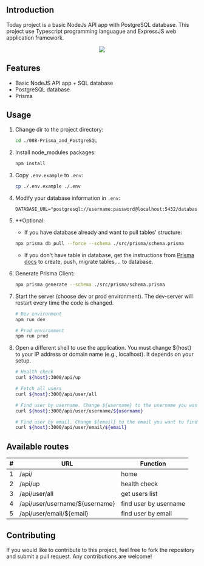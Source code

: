 ## Introduction

Today project is a basic NodeJs API app with PostgreSQL database. This project use Typescript programming languague and ExpressJS web application framework.

<p align="center">
  <a href="https://skillicons.dev">
    <img src="https://skillicons.dev/icons?i=nodejs,express,typescript,postgresql,prisma&perline=10"/>
  </a>
</p>

## Features

- Basic NodeJS API app + SQL database
- PostgreSQL database
- Prisma

## Usage

1.  Change dir to the project directory:

    ```bash
    cd ./008-Prisma_and_PostgreSQL
    ```

2.  Install node_modules packages:

    ```bash
    npm install
    ```

3.  Copy `.env.example` to `.env`:

    ```bash
    cp ./.env.example ./.env
    ```

4.  Modify your database information in `.env`:

    ```properties
    DATABASE_URL="postgresql://username:password@localhost:5432/database"
    ```

5.  \*\*Optional:

    - If you have database already and want to pull tables' structure:

    ```bash
    npx prisma db pull --force --schema ./src/prisma/schema.prisma
    ```

    - If you don't have table in database, get the instructions from [Prisma docs](https://www.prisma.io/docs/) to create, push, migrate tables,... to database.

6.  Generate Prisma Client:

    ```bash
    npx prisma generate --schema ./src/prisma/schema.prisma
    ```

7.  Start the server (choose dev or prod environment). The dev-server will restart every time the code is changed.

    ```bash
    # Dev environment
    npm run dev

    # Prod environment
    npm run prod
    ```

8.  Open a different shell to use the application. You must change ${host} to your IP address or domain name (e.g., localhost). It depends on your setup.

    ```bash
    # Health check
    curl ${host}:3000/api/up

    # Fetch all users
    curl ${host}:3000/api/user/all

    # Find user by username. Change ${username} to the username you want to find.
    curl ${host}:3000/api/user/username/${username}

    # Find user by email. Change ${email} to the email you want to find.
    curl ${host}:3000/api/user/email/${email}
    ```

## Available routes

<div align="center">
  <table>
    <thead>
      <tr>
        <th>#</th>
        <th>URL</th>
        <th>Function</th>
      </tr>
    </thead>
    <tbody>
      <tr>
        <td>1</td>
        <td>/api/</td>
        <td>home</td>
      </tr>
      <tr>
        <td>2</td>
        <td>/api/up</td>
        <td>health check</td>
      </tr>
      <tr>
        <td>3</td>
        <td>/api/user/all</td>
        <td>get users list</td>
      </tr>      
      <tr>
        <td>4</td>
        <td>/api/user/username/${username}</td>
        <td>find user by username</td>
      </tr>
      <tr>
        <td>5</td>
        <td>/api/user/email/${email}</td>
        <td>find user by email</td>
      </tr>
    </tbody>
  </table>
</div>

## Contributing

If you would like to contribute to this project, feel free to fork the repository and submit a pull request. Any contributions are welcome!
